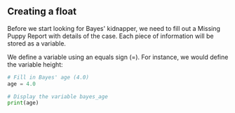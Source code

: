 ## Creating a float
Before we start looking for Bayes' kidnapper, we need to fill out a Missing Puppy Report with details of the case. Each piece of information will be stored as a variable.  

We define a variable using an equals sign (=). For instance, we would define the variable height:

```Python
# Fill in Bayes' age (4.0)
age = 4.0

# Display the variable bayes_age
print(age)
```
